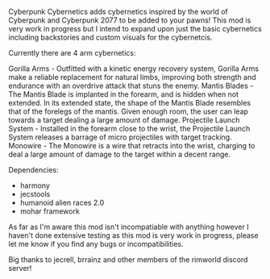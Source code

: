 Cyberpunk Cybernetics adds cybernetics inspired by the world of Cyberpunk and Cyberpunk 2077 to be added to your pawns!
This mod is very work in progress but I intend to expand upon just the basic cybernetics including backstories and custom visuals for the cybernetcis.

Currently there are 4 arm cybernetics:

Gorilla Arms - Outfitted with a kinetic energy recovery system, Gorilla Arms make a reliable replacement for natural limbs, improving both strength and endurance with an overdrive attack that stuns the enemy.
Mantis Blades - The Mantis Blade is implanted in the forearm, and is hidden when not extended. In its extended state, the shape of the Mantis Blade resembles that of the forelegs of the mantis. Given enough room, the user can leap towards a target dealing a large amount of damage.
Projectile Launch System - Installed in the forearm close to the wrist, the Projectile Launch System releases a barrage of micro projectiles with target tracking.
Monowire - The Monowire is a wire that retracts into the wrist, charging to deal a large amount of damage to the target within a decent range.

Dependencies:
- harmony
- jecstools
- humanoid alien races 2.0
- mohar framework

As far as I'm aware this mod isn't incompatiable with anything however I haven't done extensive testing as this mod is very work in progress, please let me know if you find any bugs or incompatibilities.

Big thanks to jecrell, brrainz and other members of the rimworld discord server!
